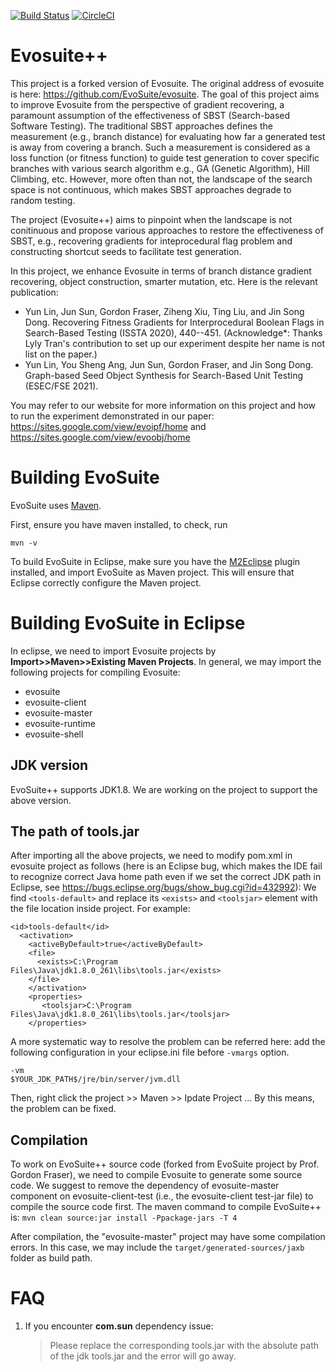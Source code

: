 [![Build Status](https://travis-ci.org/EvoSuite/evosuite.svg?branch=master)](https://travis-ci.org/EvoSuite/evosuite)
[![CircleCI](https://circleci.com/gh/EvoSuite/evosuite.svg?style=svg&circle-token=f00c8d84b9dcf7dae4a82438441823f3be9df090)](https://circleci.com/gh/EvoSuite/evosuite)

# Evosuite++
This project is a forked version of Evosuite. The original address of evosuite is here: https://github.com/EvoSuite/evosuite. The goal of this project aims to improve Evosuite from the perspective of gradient recovering, a paramount assumption of the effectiveness of SBST (Search-based Software Testing). The traditional SBST approaches defines the measurement (e.g., branch distance) for evaluating how far a generated test is away from covering a branch. Such a measurement is considered as a loss function (or fitness function) to guide test generation to cover specific branches with various search algorithm e.g., GA (Genetic Algorithm), Hill Climbing, etc. However, more often than not, the landscape of the search space is not continuous, which makes SBST approaches degrade to random testing.

The project (Evosuite++) aims to pinpoint when the landscape is not conitinuous and propose various approaches to restore the effectiveness of SBST, e.g., recovering gradients for inteprocedural flag problem and constructing shortcut seeds to facilitate test generation.

In this project, we enhance Evosuite in terms of branch distance gradient recovering, object construction, smarter mutation, etc.
Here is the relevant publication:
- Yun Lin, Jun Sun, Gordon Fraser, Ziheng Xiu, Ting Liu, and Jin Song Dong. Recovering Fitness Gradients for Interprocedural Boolean Flags in Search-Based Testing (ISSTA 2020), 440--451. (Acknowledge*: Thanks Lyly Tran's contribution to set up our experiment despite her name is not list on the paper.)
- Yun Lin, You Sheng Ang, Jun Sun, Gordon Fraser, and Jin Song Dong. Graph-based Seed Object Synthesis for Search-Based Unit Testing (ESEC/FSE 2021).

You may refer to our website for more information on this project and how to run the experiment demonstrated in our paper: https://sites.google.com/view/evoipf/home and https://sites.google.com/view/evoobj/home

# Building EvoSuite

EvoSuite uses [Maven](https://maven.apache.org/).

First, ensure you have maven installed, to check, run

```mvn -v```

To build EvoSuite in Eclipse, make sure you have the [M2Eclipse](http://www.eclipse.org/m2e/) plugin installed, and import EvoSuite as Maven project. This will ensure that Eclipse correctly configure the Maven project.

# Building EvoSuite in Eclipse

In eclipse, we need to import Evosuite projects by **Import>>Maven>>Existing Maven Projects**. In general, we may import the following projects for compiling Evosuite:
* evosuite
* evosuite-client
* evosuite-master
* evosuite-runtime
* evosuite-shell

## JDK version
EvoSuite++ supports JDK1.8. We are working on the project to support the above version.

## The path of tools.jar
After importing all the above projects, we need to modify pom.xml in evosuite project as follows (here is an Eclipse bug, which makes the IDE fail to recognize correct Java home path even if we set the correct JDK path in Eclipse, see https://bugs.eclipse.org/bugs/show_bug.cgi?id=432992):
We find ```<tools-default>``` and replace its ```<exists>``` and ```<toolsjar>``` element with the file location inside
 project.
For example:
```
<id>tools-default</id>
  <activation>
    <activeByDefault>true</activeByDefault>
    <file>
      <exists>C:\Program Files\Java\jdk1.8.0_261\libs\tools.jar</exists>
    </file>
    </activation>
    <properties>
       <toolsjar>C:\Program Files\Java\jdk1.8.0_261\libs\tools.jar</toolsjar>
    </properties>
```

A more systematic way to resolve the problem can be referred here: 
add the following configuration in your eclipse.ini file before `-vmargs` option.
```
-vm
$YOUR_JDK_PATH$/jre/bin/server/jvm.dll
```
Then, right click the project >> Maven >> Ipdate Project ...
By this means, the problem can be fixed.

## Compilation
To work on EvoSuite++ source code (forked from EvoSuite project by Prof. Gordon Fraser), we need to compile Evosuite to generate some source code. We suggest to remove the dependency of evosuite-master component on evosuite-client-test (i.e., the evosuite-client test-jar file) to compile the source code first. The maven command to compile EvoSuite++ is:
`
mvn clean source:jar install -Ppackage-jars -T 4
`


After compilation, the "evosuite-master" project may have some compilation errors. In this case, we may include the ```target/generated-sources/jaxb``` folder as build path. 

# FAQ

1. If you encounter **com.sun** dependency issue:

    > Please replace the corresponding tools.jar with the absolute path of the jdk tools.jar and the error will go
                                                      away. 
